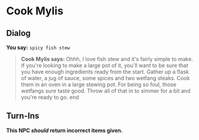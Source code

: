 # Cook Mylis

## Dialog

**You say:** `spicy fish stew`



>**Cook Mylis says:** Ohhh, I love fish stew and it's fairly simple to make. If you're looking to make a large pot of it, you'll want to be sure that you have enough ingredients ready from the start. Gather up a flask of water, a jug of sauce, some spices and two wetfang steaks. Cook them in an oven in a large stewing pot. For being so foul, those wetfangs sure taste good. Throw all of that in to simmer for a bit and you're ready to go.
end

## Turn-Ins



**This NPC *should* return incorrect items given.**





